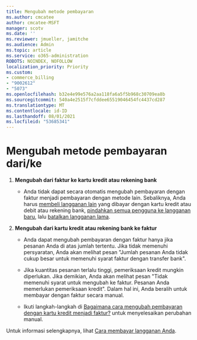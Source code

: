 ```yaml
---
title: Mengubah metode pembayaran
ms.author: cmcatee
author: cmcatee-MSFT
manager: scotv
ms.date: ''
ms.reviewer: jmueller, jamitche
ms.audience: Admin
ms.topic: article
ms.service: o365-administration
ROBOTS: NOINDEX, NOFOLLOW
localization_priority: Priority
ms.custom:
- commerce_billing
- "9002612"
- "5073"
ms.openlocfilehash: b32e4e99e576a2aa118fa6a5f5b968c30709ea8b
ms.sourcegitcommit: 540a4e2515f7cfddee65519046454fc4437cd287
ms.translationtype: MT
ms.contentlocale: id-ID
ms.lasthandoff: 08/01/2021
ms.locfileid: "53685341"
---
```

# <a name="change-payment-method-fromto"></a>Mengubah metode pembayaran dari/ke

1. **Mengubah dari faktur ke kartu kredit atau rekening bank**

    - Anda tidak dapat secara otomatis mengubah pembayaran dengan faktur menjadi pembayaran dengan metode lain. Sebaliknya, Anda harus [membeli langganan lain](/microsoft-365/commerce/try-or-buy-microsoft-365#buy-a-different-subscription) yang dibayar dengan kartu kredit atau debit atau rekening bank, [pindahkan semua pengguna ke langganan baru](/microsoft-365/commerce/subscriptions/move-users-different-subscription), lalu [batalkan langganan lama](/microsoft-365/commerce/subscriptions/cancel-your-subscription).

2. **Mengubah dari kartu kredit atau rekening bank ke faktur**

    - Anda dapat mengubah pembayaran dengan faktur hanya jika pesanan Anda di atas jumlah tertentu. Jika tidak memenuhi persyaratan, Anda akan melihat pesan "Jumlah pesanan Anda tidak cukup besar untuk memenuhi syarat faktur dengan transfer bank".

    - Jika kuantitas pesanan terlalu tinggi, pemeriksaan kredit mungkin diperlukan. Jika demikian, Anda akan melihat pesan "Tidak memenuhi syarat untuk mengubah ke faktur. Pesanan Anda memerlukan pemeriksaan kredit". Dalam hal ini, Anda beralih untuk membayar dengan faktur secara manual.

    - Ikuti langkah-langkah di [Bagaimana cara mengubah pembayaran dengan kartu kredit menjadi faktur?](how-do-i-change-from-credit-card-payments-to-invoice.md) untuk menyelesaikan perubahan manual.

Untuk informasi selengkapnya, lihat [Cara membayar langganan Anda](/microsoft-365/commerce/billing-and-payments/pay-for-your-subscription).
